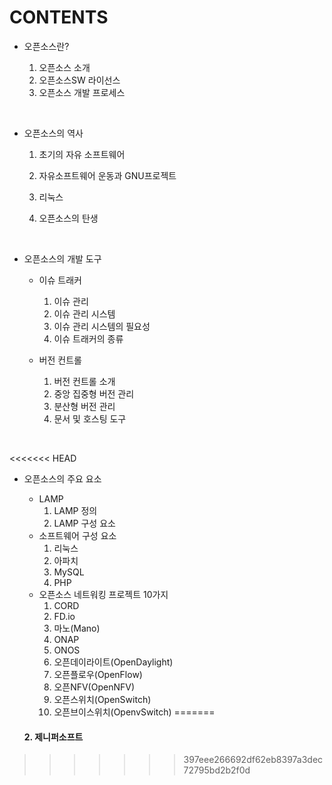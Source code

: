 # CONTENTS



* 오픈소스란?

  1. 오픈소스 소개
  2. 오픈소스SW 라이선스
  3. 오픈소스 개발 프로세스

  ​


* 오픈소스의 역사

  1. 초기의 자유 소프트웨어

  2. 자유소프트웨어 운동과 GNU프로젝트

  3. 리눅스

  4. 오픈소스의 탄생

     ​

* 오픈소스의 개발 도구

  * 이슈 트래커

    1. 이슈 관리
    2. 이슈 관리 시스템
    3. 이슈 관리 시스템의 필요성
    4. 이슈 트래커의 종류

  * 버전 컨트롤

    1. 버전 컨트롤 소개
    2. 중앙 집중형 버전 관리
    3. 분산형 버전 관리
    4. 문서 및 호스팅 도구

    ​

<<<<<<< HEAD
* 오픈소스의 주요 요소

  * LAMP
    1. LAMP 정의
    2. LAMP 구성 요소
  * 소프트웨어 구성 요소
    1. 리눅스
    2. 아파치
    3. MySQL
    4. PHP
  * 오픈소스 네트워킹 프로젝트 10가지
    1. CORD
    2. FD.io
    3. 마노(Mano)
    4. ONAP
    5. ONOS
    6. 오픈데이라이트(OpenDaylight)
    7. 오픈플로우(OpenFlow)
    8. 오픈NFV(OpenNFV)
    9. 오픈스위치(OpenSwitch)
    10. 오픈브이스위치(OpenvSwitch)
=======
  ####   2. 제니퍼소프트
>>>>>>> 397eee266692df62eb8397a3dec72795bd2b2f0d
